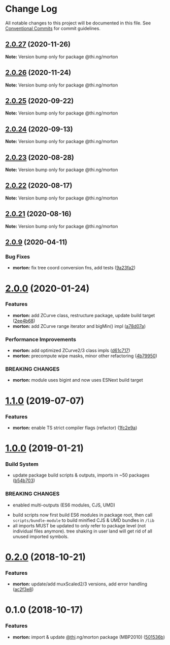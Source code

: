 # Change Log

All notable changes to this project will be documented in this file.
See [Conventional Commits](https://conventionalcommits.org) for commit guidelines.

## [2.0.27](https://github.com/thi-ng/umbrella/compare/@thi.ng/morton@2.0.26...@thi.ng/morton@2.0.27) (2020-11-26)

**Note:** Version bump only for package @thi.ng/morton





## [2.0.26](https://github.com/thi-ng/umbrella/compare/@thi.ng/morton@2.0.25...@thi.ng/morton@2.0.26) (2020-11-24)

**Note:** Version bump only for package @thi.ng/morton





## [2.0.25](https://github.com/thi-ng/umbrella/compare/@thi.ng/morton@2.0.24...@thi.ng/morton@2.0.25) (2020-09-22)

**Note:** Version bump only for package @thi.ng/morton





## [2.0.24](https://github.com/thi-ng/umbrella/compare/@thi.ng/morton@2.0.23...@thi.ng/morton@2.0.24) (2020-09-13)

**Note:** Version bump only for package @thi.ng/morton





## [2.0.23](https://github.com/thi-ng/umbrella/compare/@thi.ng/morton@2.0.22...@thi.ng/morton@2.0.23) (2020-08-28)

**Note:** Version bump only for package @thi.ng/morton





## [2.0.22](https://github.com/thi-ng/umbrella/compare/@thi.ng/morton@2.0.21...@thi.ng/morton@2.0.22) (2020-08-17)

**Note:** Version bump only for package @thi.ng/morton





## [2.0.21](https://github.com/thi-ng/umbrella/compare/@thi.ng/morton@2.0.20...@thi.ng/morton@2.0.21) (2020-08-16)

**Note:** Version bump only for package @thi.ng/morton





## [2.0.9](https://github.com/thi-ng/umbrella/compare/@thi.ng/morton@2.0.8...@thi.ng/morton@2.0.9) (2020-04-11)


### Bug Fixes

* **morton:** fix tree coord conversion fns, add tests ([9a23fa2](https://github.com/thi-ng/umbrella/commit/9a23fa2a56e22c52c24bc214e251291928e3da25))





# [2.0.0](https://github.com/thi-ng/umbrella/compare/@thi.ng/morton@1.1.5...@thi.ng/morton@2.0.0) (2020-01-24)

### Features

* **morton:** add ZCurve class, restructure package, update build target ([2ee4b68](https://github.com/thi-ng/umbrella/commit/2ee4b683783f7041fbaf965416698566ee63ff3f))
* **morton:** add ZCurve range iterator and bigMin() impl ([a78d07a](https://github.com/thi-ng/umbrella/commit/a78d07a3bc4f185e2ba8757d409368b217c59e49))

### Performance Improvements

* **morton:** add optimized ZCurve2/3 class impls ([d61c717](https://github.com/thi-ng/umbrella/commit/d61c717918b0d154b64613e8527e4bf3afb42615))
* **morton:** precompute wipe masks, minor other refactoring ([4b79950](https://github.com/thi-ng/umbrella/commit/4b799505928ed00f685bc8f692c34bfc147073ce))

### BREAKING CHANGES

* **morton:** module uses bigint and now uses ESNext build target

# [1.1.0](https://github.com/thi-ng/umbrella/compare/@thi.ng/morton@1.0.9...@thi.ng/morton@1.1.0) (2019-07-07)

### Features

* **morton:** enable TS strict compiler flags (refactor) ([1fc2e9a](https://github.com/thi-ng/umbrella/commit/1fc2e9a))

# [1.0.0](https://github.com/thi-ng/umbrella/compare/@thi.ng/morton@0.2.2...@thi.ng/morton@1.0.0) (2019-01-21)

### Build System

* update package build scripts & outputs, imports in ~50 packages ([b54b703](https://github.com/thi-ng/umbrella/commit/b54b703))

### BREAKING CHANGES

* enabled multi-outputs (ES6 modules, CJS, UMD)

- build scripts now first build ES6 modules in package root, then call
  `scripts/bundle-module` to build minified CJS & UMD bundles in `/lib`
- all imports MUST be updated to only refer to package level
  (not individual files anymore). tree shaking in user land will get rid of
  all unused imported symbols.

# [0.2.0](https://github.com/thi-ng/umbrella/compare/@thi.ng/morton@0.1.0...@thi.ng/morton@0.2.0) (2018-10-21)

### Features

* **morton:** update/add muxScaled2/3 versions, add error handling ([ac2f3e8](https://github.com/thi-ng/umbrella/commit/ac2f3e8))

# 0.1.0 (2018-10-17)

### Features

* **morton:** import & update [@thi](https://github.com/thi).ng/morton package (MBP2010) ([501536b](https://github.com/thi-ng/umbrella/commit/501536b))
